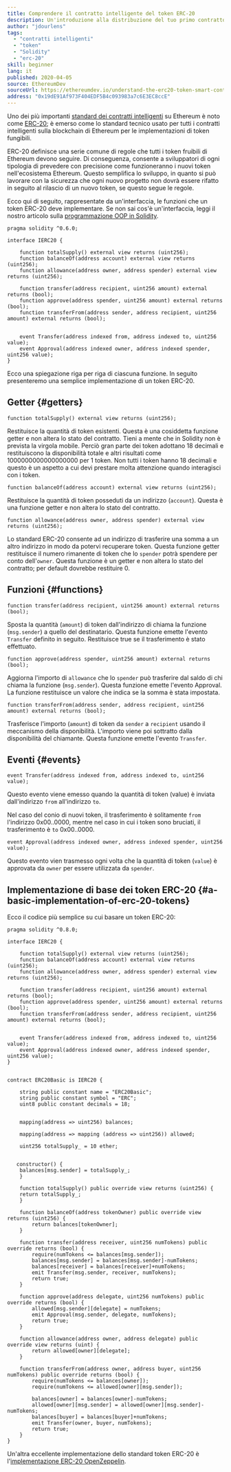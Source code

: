 ```yaml
---
title: Comprendere il contratto intelligente del token ERC-20
description: Un'introduzione alla distribuzione del tuo primo contratto intelligente su una rete di prova di Ethereum
author: "jdourlens"
tags:
  - "contratti intelligenti"
  - "token"
  - "Solidity"
  - "erc-20"
skill: beginner
lang: it
published: 2020-04-05
source: EthereumDev
sourceUrl: https://ethereumdev.io/understand-the-erc20-token-smart-contract/
address: "0x19dE91Af973F404EDF5B4c093983a7c6E3EC8ccE"
---
```


Uno dei più importanti [standard dei contratti intelligenti](/developers/docs/standards/) su Ethereum è noto come [ERC-20](/developers/docs/standards/tokens/erc-20/); è emerso come lo standard tecnico usato per tutti i contratti intelligenti sulla blockchain di Ethereum per le implementazioni di token fungibili.

ERC-20 definisce una serie comune di regole che tutti i token fruibili di Ethereum devono seguire. Di conseguenza, consente a sviluppatori di ogni tipologia di prevedere con precisione come funzioneranno i nuovi token nell'ecosistema Ethereum. Questo semplifica lo sviluppo, in quanto si può lavorare con la sicurezza che ogni nuovo progetto non dovrà essere rifatto in seguito al rilascio di un nuovo token, se questo segue le regole.

Ecco qui di seguito, rappresentate da un'interfaccia, le funzioni che un token ERC-20 deve implementare. Se non sai cos'è un'interfaccia, leggi il nostro articolo sulla [programmazione OOP in Solidity](https://ethereumdev.io/inheritance-in-solidity-contracts-are-classes/).

```solidity
pragma solidity ^0.6.0;

interface IERC20 {

    function totalSupply() external view returns (uint256);
    function balanceOf(address account) external view returns (uint256);
    function allowance(address owner, address spender) external view returns (uint256);

    function transfer(address recipient, uint256 amount) external returns (bool);
    function approve(address spender, uint256 amount) external returns (bool);
    function transferFrom(address sender, address recipient, uint256 amount) external returns (bool);


    event Transfer(address indexed from, address indexed to, uint256 value);
    event Approval(address indexed owner, address indexed spender, uint256 value);
}
```

Ecco una spiegazione riga per riga di ciascuna funzione. In seguito presenteremo una semplice implementazione di un token ERC-20.

## Getter \{#getters}

```solidity
function totalSupply() external view returns (uint256);
```

Restituisce la quantità di token esistenti. Questa è una cosiddetta funzione getter e non altera lo stato del contratto. Tieni a mente che in Solidity non è prevista la virgola mobile. Perciò gran parte dei token adottano 18 decimali e restituiscono la disponibilità totale e altri risultati come 1000000000000000000 per 1 token. Non tutti i token hanno 18 decimali e questo è un aspetto a cui devi prestare molta attenzione quando interagisci con i token.

```solidity
function balanceOf(address account) external view returns (uint256);
```

Restituisce la quantità di token posseduti da un indirizzo (`account`). Questa è una funzione getter e non altera lo stato del contratto.

```solidity
function allowance(address owner, address spender) external view returns (uint256);
```

Lo standard ERC-20 consente ad un indirizzo di trasferire una somma a un altro indirizzo in modo da potervi recuperare token. Questa funzione getter restituisce il numero rimanente di token che lo `spender` potrà spendere per conto dell'`owner`. Questa funzione è un getter e non altera lo stato del contratto; per default dovrebbe restituire 0.

## Funzioni \{#functions}

```solidity
function transfer(address recipient, uint256 amount) external returns (bool);
```

Sposta la quantità (`amount`) di token dall'indirizzo di chiama la funzione (`msg.sender`) a quello del destinatario. Questa funzione emette l'evento `Transfer` definito in seguito. Restituisce true se il trasferimento è stato effettuato.

```solidity
function approve(address spender, uint256 amount) external returns (bool);
```

Aggiorna l'importo di `allowance` che lo `spender` può trasferire dal saldo di chi chiama la funzione (`msg.sender`). Questa funzione emette l'evento Approval. La funzione restituisce un valore che indica se la somma è stata impostata.

```solidity
function transferFrom(address sender, address recipient, uint256 amount) external returns (bool);
```

Trasferisce l'importo (`amount`) di token da `sender` a `recipient` usando il meccanismo della disponibilità. L'importo viene poi sottratto dalla disponibilità del chiamante. Questa funzione emette l'evento `Transfer`.

## Eventi \{#events}

```solidity
event Transfer(address indexed from, address indexed to, uint256 value);
```

Questo evento viene emesso quando la quantità di token (value) è inviata dall'indirizzo `from` all'indirizzo `to`.

Nel caso del conio di nuovi token, il trasferimento è solitamente `from` l'indirizzo 0x00..0000, mentre nel caso in cui i token sono bruciati, il trasferimento è `to` 0x00..0000.

```solidity
event Approval(address indexed owner, address indexed spender, uint256 value);
```

Questo evento vien trasmesso ogni volta che la quantità di token (`value`) è approvata da `owner` per essere utilizzata da `spender`.

## Implementazione di base dei token ERC-20 \{#a-basic-implementation-of-erc-20-tokens}

Ecco il codice più semplice su cui basare un token ERC-20:

```solidity
pragma solidity ^0.8.0;

interface IERC20 {

    function totalSupply() external view returns (uint256);
    function balanceOf(address account) external view returns (uint256);
    function allowance(address owner, address spender) external view returns (uint256);

    function transfer(address recipient, uint256 amount) external returns (bool);
    function approve(address spender, uint256 amount) external returns (bool);
    function transferFrom(address sender, address recipient, uint256 amount) external returns (bool);


    event Transfer(address indexed from, address indexed to, uint256 value);
    event Approval(address indexed owner, address indexed spender, uint256 value);
}


contract ERC20Basic is IERC20 {

    string public constant name = "ERC20Basic";
    string public constant symbol = "ERC";
    uint8 public constant decimals = 18;


    mapping(address => uint256) balances;

    mapping(address => mapping (address => uint256)) allowed;

    uint256 totalSupply_ = 10 ether;


   constructor() {
    balances[msg.sender] = totalSupply_;
    }

    function totalSupply() public override view returns (uint256) {
    return totalSupply_;
    }

    function balanceOf(address tokenOwner) public override view returns (uint256) {
        return balances[tokenOwner];
    }

    function transfer(address receiver, uint256 numTokens) public override returns (bool) {
        require(numTokens <= balances[msg.sender]);
        balances[msg.sender] = balances[msg.sender]-numTokens;
        balances[receiver] = balances[receiver]+numTokens;
        emit Transfer(msg.sender, receiver, numTokens);
        return true;
    }

    function approve(address delegate, uint256 numTokens) public override returns (bool) {
        allowed[msg.sender][delegate] = numTokens;
        emit Approval(msg.sender, delegate, numTokens);
        return true;
    }

    function allowance(address owner, address delegate) public override view returns (uint) {
        return allowed[owner][delegate];
    }

    function transferFrom(address owner, address buyer, uint256 numTokens) public override returns (bool) {
        require(numTokens <= balances[owner]);
        require(numTokens <= allowed[owner][msg.sender]);

        balances[owner] = balances[owner]-numTokens;
        allowed[owner][msg.sender] = allowed[owner][msg.sender]-numTokens;
        balances[buyer] = balances[buyer]+numTokens;
        emit Transfer(owner, buyer, numTokens);
        return true;
    }
}
```

Un'altra eccellente implementazione dello standard token ERC-20 è l'[implementazione ERC-20 OpenZeppelin](https://github.com/OpenZeppelin/openzeppelin-contracts/tree/master/contracts/token/ERC20).
